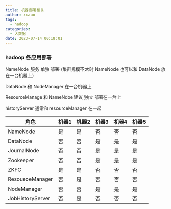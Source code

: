 ```yaml
---
title: 机器部署相关
author: xxzuo
tags:
  - hadoop
categories:
  - 大数据
date: 2023-07-14 00:18:01
---
```


### hadoop 各应用部署

NameNode 服务 单独 部署 (集群规模不大时 NameNode 也可以和 DataNode 放在一台机器上)

DataNode 和 NodeManager 在一台机器上

ResourceManage 和 NameNdoe 建议 独立 部署在一台上

historyServer 通常和 resourceManager 在一起

| 角色            | 机器1 | 机器2 | 机器3 | 机器4 | 机器5 |
| --------------- | ----- | ----- | ----- | ----- | ----- |
| NameNode        |    是   | 是      | 否      |  否     |   否    |
| DataNode        |     否  |    否   | 是      |   是    |   是    |
| JournalNode     |   否    |    否   | 是      |   是    |   是    |
| Zookeeper       |  否     |    否   | 是      |   是    |   是    |
| ZKFC            |  是     | 是      | 否      |   否    |   否    |
| ResoueceManager |  否     | 是      |  否     |   否    |   否    |
| NodeManager     |   否    |     否  | 是      |    是   |  是     |
| JobHistoryServer|  否     |是       |  否     |   否    |   否    |












